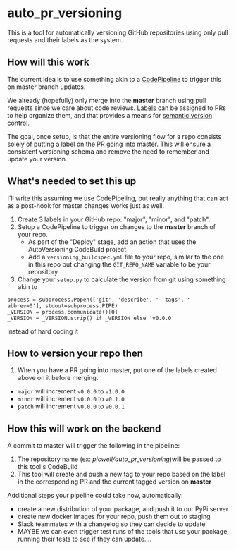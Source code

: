 # auto_pr_versioning
This is a tool for automatically versioning GitHub repositories using only
pull requests and their labels as the system.

## How will this work
The current idea is to use something akin to a
[CodePipeline](https://aws.amazon.com/codepipeline/) to trigger
this on master branch updates.

We already (hopefully) only merge into the **master** branch using pull
requests since we care about code reviews.
[Labels](https://help.github.com/articles/creating-a-label/) can
be assigned to PRs to help organize them, and that provides a means for 
[semantic version](https://semver.org) control.

The goal, once setup, is that the entire versioning flow for a repo consists
solely of putting a label on the PR going into master. This will ensure a
consistent versioning schema and remove the need to remember and update your
version.

## What's needed to set this up
I'll write this assuming we use CodePipeling, but really anything that can
act as a post-hook for master changes works just as well.

1. Create 3 labels in your GitHub repo: "major", "minor", and "patch".
2. Setup a CodePipeline to trigger on changes to the **master** branch of
your repo.
    - As part of the "Deploy" stage, add an action that uses the AutoVersioning CodeBuild project
    - Add a `versioning_buildspec.yml` file to your repo, similar to the one in this repo but changing the 
    `GIT_REPO_NAME` variable to be your repository
4. Change your `setup.py` to calculate the version from git using
something akin to
```
process = subprocess.Popen(['git', 'describe', '--tags', '--abbrev=0'], stdout=subprocess.PIPE)
_VERSION = process.communicate()[0]
_VERSION = _VERSION.strip() if _VERSION else 'v0.0.0'
```
instead of hard coding it

## How to version your repo then

1. When you have a PR going into master, put one of the labels created
above on it before merging.
  * `major` will increment `v0.0.0` to `v1.0.0`
  * `minor` will increment `v0.0.0` to `v0.1.0`
  * `patch` will increment `v0.0.0` to `v0.0.1`
  
## How this will work on the backend
A commit to master will trigger the following in the pipeline:

1. The repository name (ex: *picwell/auto_pr_versioning*)will be passed to this tool's CodeBuild
2. This tool will create and push a new tag to your repo based on the 
label in the corresponding PR and the current tagged version on 
**master**

Additional steps your pipeline could take now, automatically:
* create a new distribution of your package, and push it to our PyPi
server
* create new docker images for your repo, push them out to staging
* Slack teammates with a changelog so they can decide to update
* MAYBE we can even trigger test runs of the tools that use your package,
running their tests to see if they can update.... 